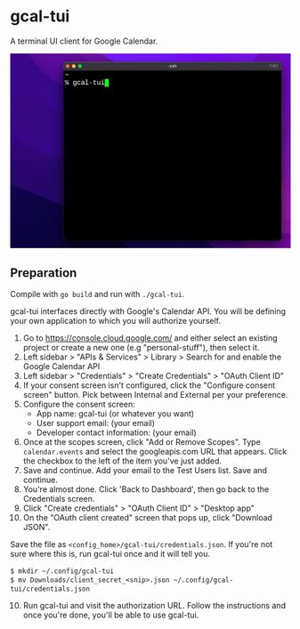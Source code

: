 gcal-tui
========

A terminal UI client for Google Calendar.

![Screencast](./docs/screencast.gif)

Preparation
-----------

Compile with `go build` and run with `./gcal-tui`.

gcal-tui interfaces directly with Google's Calendar API. You will be defining your own application to which you will authorize yourself.

1. Go to https://console.cloud.google.com/ and either select an existing project or create a new one (e.g "personal-stuff"), then select it.
2. Left sidebar > "APIs & Services" > Library > Search for and enable the Google Calendar API
2. Left sidebar > "Credentials" > "Create Credentials" > "OAuth Client ID"
3. If your consent screen isn't configured, click the "Configure consent screen" button. Pick between Internal and External per your preference.
4. Configure the consent screen:
    * App name: gcal-tui (or whatever you want)
    * User support email: (your email)
    * Developer contact information: (your email)
5. Once at the scopes screen, click "Add or Remove Scopes". Type `calendar.events` and select the googleapis.com URL that appears. Click the checkbox to the left of the item you've just added.
6. Save and continue. Add your email to the Test Users list. Save and continue.
7. You're almost done. Click 'Back to Dashboard', then go back to the Credentials screen.
8. Click "Create credentials" > "OAuth Client ID" > "Desktop app"
9. On the "OAuth client created" screen that pops up, click "Download JSON".

Save the file as `<config_home>/gcal-tui/credentials.json`. If you're not sure where this is, run gcal-tui once and it will tell you.

```
$ mkdir ~/.config/gcal-tui
$ mv Downloads/client_secret_<snip>.json ~/.config/gcal-tui/credentials.json
```

10. Run gcal-tui and visit the authorization URL. Follow the instructions and once you're done, you'll be able to use gcal-tui.
